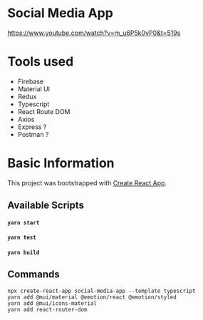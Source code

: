 # Social Media App
https://www.youtube.com/watch?v=m_u6P5k0vP0&t=519s

# Tools used
- Firebase
- Material UI
- Redux
- Typescript
- React Route DOM
- Axios
- Express ?
- Postman ?

# Basic Information
This project was bootstrapped with [Create React App](https://github.com/facebook/create-react-app).
## Available Scripts
#### `yarn start`
#### `yarn test`
#### `yarn build`


## Commands
`npx create-react-app social-media-app --template typescript` <br/>
`yarn add @mui/material @emotion/react @emotion/styled` <br/>
`yarn add @mui/icons-material` <br/>
`yarn add react-router-dom` <br/>
